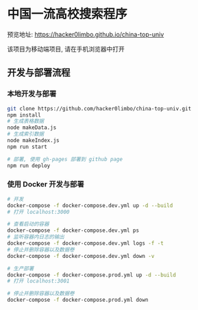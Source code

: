 # 中国一流高校搜索程序

预览地址: https://hacker0limbo.github.io/china-top-univ

该项目为移动端项目, 请在手机浏览器中打开

## 开发与部署流程

### 本地开发与部署

```bash
git clone https://github.com/hacker0limbo/china-top-univ.git
npm install
# 生成表格数据
node makeData.js
# 生成索引数据
node makeIndex.js
npm run start
```

```bash
# 部署, 使用 gh-pages 部署到 github page
npm run deploy
```

### 使用 Docker 开发与部署

```bash
# 开发
docker-compose -f docker-compose.dev.yml up -d --build
# 打开 localhost:3000

# 查看启动的容器
docker-compose -f docker-compose.dev.yml ps
# 监听容器内日志的输出
docker-compose -f docker-compose.dev.yml logs -f -t
# 停止并删除容器以及数据卷
docker-compose -f docker-compose.dev.yml down -v
```

```bash
# 生产部署
docker-compose -f docker-compose.prod.yml up -d --build
# 打开 localhost:3001

# 停止并删除容器以及数据卷
docker-compose -f docker-compose.prod.yml down
```
